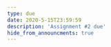 ```yaml
---
type: due
date: 2020-5-15T23:59:59
description: 'Assignment #2 due'
hide_from_announcments: true
---
```

